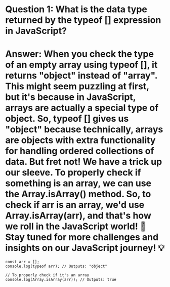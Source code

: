 # Question 1: What is the data type returned by the typeof [] expression in JavaScript?

# Answer: When you check the type of an empty array using typeof [], it returns "object" instead of "array". This might seem puzzling at first, but it's because in JavaScript, arrays are actually a special type of object. So, typeof [] gives us "object" because technically, arrays are objects with extra functionality for handling ordered collections of data. But fret not! We have a trick up our sleeve. To properly check if something is an array, we can use the Array.isArray() method. So, to check if arr is an array, we'd use Array.isArray(arr), and that's how we roll in the JavaScript world! 🚀 Stay tuned for more challenges and insights on our JavaScript journey! 💡

```
const arr = [];
console.log(typeof arr); // Outputs: "object"

// To properly check if it's an array
console.log(Array.isArray(arr)); // Outputs: true
```
